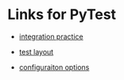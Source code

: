 # Links for PyTest

- [integration practice](https://docs.pytest.org/en/latest/goodpractices.html#good-integration-practices)

- [test layout](https://docs.pytest.org/en/latest/goodpractices.html#choosing-a-test-layout-import-rules)

- [configuraiton options](https://docs.pytest.org/en/latest/reference.html#configuration-options)
